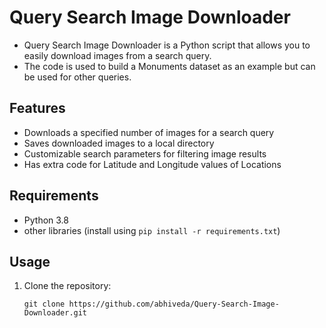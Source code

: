 # Query Search Image Downloader

- Query Search Image Downloader is a Python script that allows you to easily download images from a search query. 
- The code is used to build a Monuments dataset as an example but can be used for other queries.

## Features

- Downloads a specified number of images for a search query
- Saves downloaded images to a local directory
- Customizable search parameters for filtering image results
- Has extra code for Latitude and Longitude values of Locations

## Requirements

- Python 3.8
- other libraries (install using `pip install -r requirements.txt`)

## Usage

1. Clone the repository:

   ```shell
   git clone https://github.com/abhiveda/Query-Search-Image-Downloader.git
